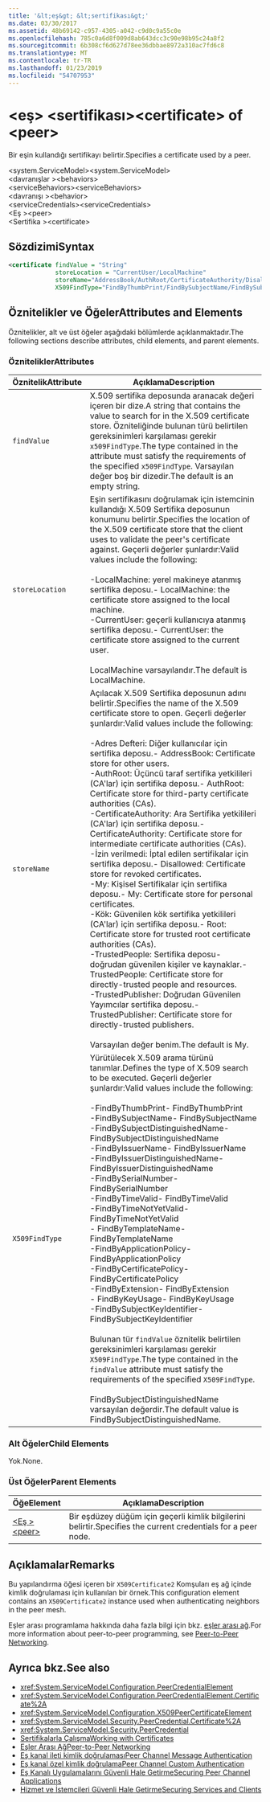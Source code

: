 ```yaml
---
title: '&lt;eş&gt; &lt;sertifikası&gt;'
ms.date: 03/30/2017
ms.assetid: 48b69142-c957-4305-a042-c9d0c9a55c0e
ms.openlocfilehash: 785c0a6d8f009d8ab643dcc3c90e98b95c24a8f2
ms.sourcegitcommit: 6b308cf6d627d78ee36dbbae8972a310ac7fd6c8
ms.translationtype: MT
ms.contentlocale: tr-TR
ms.lasthandoff: 01/23/2019
ms.locfileid: "54707953"
---
```

# <a name="ltcertificategt-of-ltpeergt"></a><span data-ttu-id="8dec3-102">&lt;eş&gt; &lt;sertifikası&gt;</span><span class="sxs-lookup"><span data-stu-id="8dec3-102">&lt;certificate&gt; of &lt;peer&gt;</span></span>
<span data-ttu-id="8dec3-103">Bir eşin kullandığı sertifikayı belirtir.</span><span class="sxs-lookup"><span data-stu-id="8dec3-103">Specifies a certificate used by a peer.</span></span>  
  
 <span data-ttu-id="8dec3-104">\<system.ServiceModel></span><span class="sxs-lookup"><span data-stu-id="8dec3-104">\<system.ServiceModel></span></span>  
<span data-ttu-id="8dec3-105">\<davranışlar ></span><span class="sxs-lookup"><span data-stu-id="8dec3-105">\<behaviors></span></span>  
<span data-ttu-id="8dec3-106">\<serviceBehaviors></span><span class="sxs-lookup"><span data-stu-id="8dec3-106">\<serviceBehaviors></span></span>  
<span data-ttu-id="8dec3-107">\<davranışı ></span><span class="sxs-lookup"><span data-stu-id="8dec3-107">\<behavior></span></span>  
<span data-ttu-id="8dec3-108">\<serviceCredentials></span><span class="sxs-lookup"><span data-stu-id="8dec3-108">\<serviceCredentials></span></span>  
<span data-ttu-id="8dec3-109">\<Eş ></span><span class="sxs-lookup"><span data-stu-id="8dec3-109">\<peer></span></span>  
<span data-ttu-id="8dec3-110">\<Sertifika ></span><span class="sxs-lookup"><span data-stu-id="8dec3-110">\<certificate></span></span>  
  
## <a name="syntax"></a><span data-ttu-id="8dec3-111">Sözdizimi</span><span class="sxs-lookup"><span data-stu-id="8dec3-111">Syntax</span></span>  
  
```xml  
<certificate findValue = "String"
             storeLocation = "CurrentUser/LocalMachine"
             storeName="AddressBook/AuthRoot/CertificateAuthority/Disallowed/My/Root/TrustedPeople/TrustedPublisher"
             X509FindType="FindByThumbPrint/FindBySubjectName/FindBySubjectDistinguishedName/FindByIssuerName/FindByIssuerDistinguishedName/FindBySerialNumber/FindByTimeValid/FindByTimeNotYetValid/FindByTemplateName/FindByApplicationPolicy/FindByCertificatePolicy/FindByExtension/FindByKeyUsage/FindBySubjectKeyIdentifier" />
```  
  
## <a name="attributes-and-elements"></a><span data-ttu-id="8dec3-112">Öznitelikler ve Öğeler</span><span class="sxs-lookup"><span data-stu-id="8dec3-112">Attributes and Elements</span></span>  
 <span data-ttu-id="8dec3-113">Öznitelikler, alt ve üst öğeler aşağıdaki bölümlerde açıklanmaktadır.</span><span class="sxs-lookup"><span data-stu-id="8dec3-113">The following sections describe attributes, child elements, and parent elements.</span></span>  
  
### <a name="attributes"></a><span data-ttu-id="8dec3-114">Öznitelikler</span><span class="sxs-lookup"><span data-stu-id="8dec3-114">Attributes</span></span>  
  
|<span data-ttu-id="8dec3-115">Öznitelik</span><span class="sxs-lookup"><span data-stu-id="8dec3-115">Attribute</span></span>|<span data-ttu-id="8dec3-116">Açıklama</span><span class="sxs-lookup"><span data-stu-id="8dec3-116">Description</span></span>|  
|---------------|-----------------|  
|`findValue`|<span data-ttu-id="8dec3-117">X.509 sertifika deposunda aranacak değeri içeren bir dize.</span><span class="sxs-lookup"><span data-stu-id="8dec3-117">A string that contains the value to search for in the X.509 certificate store.</span></span> <span data-ttu-id="8dec3-118">Özniteliğinde bulunan türü belirtilen gereksinimleri karşılaması gerekir `x509FindType`.</span><span class="sxs-lookup"><span data-stu-id="8dec3-118">The type contained in the attribute must satisfy the requirements of the specified `x509FindType`.</span></span> <span data-ttu-id="8dec3-119">Varsayılan değer boş bir dizedir.</span><span class="sxs-lookup"><span data-stu-id="8dec3-119">The default is an empty string.</span></span>|  
|`storeLocation`|<span data-ttu-id="8dec3-120">Eşin sertifikasını doğrulamak için istemcinin kullandığı X.509 Sertifika deposunun konumunu belirtir.</span><span class="sxs-lookup"><span data-stu-id="8dec3-120">Specifies the location of the X.509 certificate store that the client uses to validate the peer's certificate against.</span></span> <span data-ttu-id="8dec3-121">Geçerli değerler şunlardır:</span><span class="sxs-lookup"><span data-stu-id="8dec3-121">Valid values include the following:</span></span><br /><br /> <span data-ttu-id="8dec3-122">-LocalMachine: yerel makineye atanmış sertifika deposu.</span><span class="sxs-lookup"><span data-stu-id="8dec3-122">-   LocalMachine: the certificate store assigned to the local machine.</span></span><br /><span data-ttu-id="8dec3-123">-CurrentUser: geçerli kullanıcıya atanmış sertifika deposu.</span><span class="sxs-lookup"><span data-stu-id="8dec3-123">-   CurrentUser: the certificate store assigned to the current user.</span></span><br /><br /> <span data-ttu-id="8dec3-124">LocalMachine varsayılandır.</span><span class="sxs-lookup"><span data-stu-id="8dec3-124">The default is LocalMachine.</span></span>|  
|`storeName`|<span data-ttu-id="8dec3-125">Açılacak X.509 Sertifika deposunun adını belirtir.</span><span class="sxs-lookup"><span data-stu-id="8dec3-125">Specifies the name of the X.509 certificate store to open.</span></span> <span data-ttu-id="8dec3-126">Geçerli değerler şunlardır:</span><span class="sxs-lookup"><span data-stu-id="8dec3-126">Valid values include the following:</span></span><br /><br /> <span data-ttu-id="8dec3-127">-Adres Defteri: Diğer kullanıcılar için sertifika deposu.</span><span class="sxs-lookup"><span data-stu-id="8dec3-127">-   AddressBook: Certificate store for other users.</span></span><br /><span data-ttu-id="8dec3-128">-AuthRoot: Üçüncü taraf sertifika yetkilileri (CA'lar) için sertifika deposu.</span><span class="sxs-lookup"><span data-stu-id="8dec3-128">-   AuthRoot: Certificate store for third-party certificate authorities (CAs).</span></span><br /><span data-ttu-id="8dec3-129">-CertificateAuthority: Ara Sertifika yetkilileri (CA'lar) için sertifika deposu.</span><span class="sxs-lookup"><span data-stu-id="8dec3-129">-   CertificateAuthority: Certificate store for intermediate certificate authorities (CAs).</span></span><br /><span data-ttu-id="8dec3-130">-İzin verilmedi: İptal edilen sertifikalar için sertifika deposu.</span><span class="sxs-lookup"><span data-stu-id="8dec3-130">-   Disallowed: Certificate store for revoked certificates.</span></span><br /><span data-ttu-id="8dec3-131">-My: Kişisel Sertifikalar için sertifika deposu.</span><span class="sxs-lookup"><span data-stu-id="8dec3-131">-   My: Certificate store for personal certificates.</span></span><br /><span data-ttu-id="8dec3-132">-Kök: Güvenilen kök sertifika yetkilileri (CA'lar) için sertifika deposu.</span><span class="sxs-lookup"><span data-stu-id="8dec3-132">-   Root: Certificate store for trusted root certificate authorities (CAs).</span></span><br /><span data-ttu-id="8dec3-133">-TrustedPeople: Sertifika deposu-doğrudan güvenilen kişiler ve kaynaklar.</span><span class="sxs-lookup"><span data-stu-id="8dec3-133">-   TrustedPeople: Certificate store for directly-trusted people and resources.</span></span><br /><span data-ttu-id="8dec3-134">-TrustedPublisher: Doğrudan Güvenilen Yayımcılar sertifika deposu.</span><span class="sxs-lookup"><span data-stu-id="8dec3-134">-   TrustedPublisher: Certificate store for directly-trusted publishers.</span></span><br /><br /> <span data-ttu-id="8dec3-135">Varsayılan değer benim.</span><span class="sxs-lookup"><span data-stu-id="8dec3-135">The default is My.</span></span>|  
|`X509FindType`|<span data-ttu-id="8dec3-136">Yürütülecek X.509 arama türünü tanımlar.</span><span class="sxs-lookup"><span data-stu-id="8dec3-136">Defines the type of X.509 search to be executed.</span></span> <span data-ttu-id="8dec3-137">Geçerli değerler şunlardır:</span><span class="sxs-lookup"><span data-stu-id="8dec3-137">Valid values include the following:</span></span><br /><br /> <span data-ttu-id="8dec3-138">-FindByThumbPrint</span><span class="sxs-lookup"><span data-stu-id="8dec3-138">-   FindByThumbPrint</span></span><br /><span data-ttu-id="8dec3-139">-FindBySubjectName</span><span class="sxs-lookup"><span data-stu-id="8dec3-139">-   FindBySubjectName</span></span><br /><span data-ttu-id="8dec3-140">-FindBySubjectDistinguishedName</span><span class="sxs-lookup"><span data-stu-id="8dec3-140">-   FindBySubjectDistinguishedName</span></span><br /><span data-ttu-id="8dec3-141">-FindByIssuerName</span><span class="sxs-lookup"><span data-stu-id="8dec3-141">-   FindByIssuerName</span></span><br /><span data-ttu-id="8dec3-142">-FindByIssuerDistinguishedName</span><span class="sxs-lookup"><span data-stu-id="8dec3-142">-   FindByIssuerDistinguishedName</span></span><br /><span data-ttu-id="8dec3-143">-FindBySerialNumber</span><span class="sxs-lookup"><span data-stu-id="8dec3-143">-   FindBySerialNumber</span></span><br /><span data-ttu-id="8dec3-144">-FindByTimeValid</span><span class="sxs-lookup"><span data-stu-id="8dec3-144">-   FindByTimeValid</span></span><br /><span data-ttu-id="8dec3-145">-FindByTimeNotYetValid</span><span class="sxs-lookup"><span data-stu-id="8dec3-145">-   FindByTimeNotYetValid</span></span><br /><span data-ttu-id="8dec3-146">-   FindByTemplateName</span><span class="sxs-lookup"><span data-stu-id="8dec3-146">-   FindByTemplateName</span></span><br /><span data-ttu-id="8dec3-147">-FindByApplicationPolicy</span><span class="sxs-lookup"><span data-stu-id="8dec3-147">-   FindByApplicationPolicy</span></span><br /><span data-ttu-id="8dec3-148">-FindByCertificatePolicy</span><span class="sxs-lookup"><span data-stu-id="8dec3-148">-   FindByCertificatePolicy</span></span><br /><span data-ttu-id="8dec3-149">-FindByExtension</span><span class="sxs-lookup"><span data-stu-id="8dec3-149">-   FindByExtension</span></span><br /><span data-ttu-id="8dec3-150">-   FindByKeyUsage</span><span class="sxs-lookup"><span data-stu-id="8dec3-150">-   FindByKeyUsage</span></span><br /><span data-ttu-id="8dec3-151">-FindBySubjectKeyIdentifier</span><span class="sxs-lookup"><span data-stu-id="8dec3-151">-   FindBySubjectKeyIdentifier</span></span><br /><br /> <span data-ttu-id="8dec3-152">Bulunan tür `findValue` öznitelik belirtilen gereksinimleri karşılaması gerekir `X509FindType`.</span><span class="sxs-lookup"><span data-stu-id="8dec3-152">The type contained in the `findValue` attribute must satisfy the requirements of the specified `X509FindType`.</span></span><br /><br /> <span data-ttu-id="8dec3-153">FindBySubjectDistinguishedName varsayılan değerdir.</span><span class="sxs-lookup"><span data-stu-id="8dec3-153">The default value is FindBySubjectDistinguishedName.</span></span>|  
  
### <a name="child-elements"></a><span data-ttu-id="8dec3-154">Alt Öğeler</span><span class="sxs-lookup"><span data-stu-id="8dec3-154">Child Elements</span></span>  
 <span data-ttu-id="8dec3-155">Yok.</span><span class="sxs-lookup"><span data-stu-id="8dec3-155">None.</span></span>  
  
### <a name="parent-elements"></a><span data-ttu-id="8dec3-156">Üst Öğeler</span><span class="sxs-lookup"><span data-stu-id="8dec3-156">Parent Elements</span></span>  
  
|<span data-ttu-id="8dec3-157">Öğe</span><span class="sxs-lookup"><span data-stu-id="8dec3-157">Element</span></span>|<span data-ttu-id="8dec3-158">Açıklama</span><span class="sxs-lookup"><span data-stu-id="8dec3-158">Description</span></span>|  
|-------------|-----------------|  
|[<span data-ttu-id="8dec3-159">\<Eş ></span><span class="sxs-lookup"><span data-stu-id="8dec3-159">\<peer></span></span>](../../../../../docs/framework/configure-apps/file-schema/wcf/peer-of-servicecredentials.md)|<span data-ttu-id="8dec3-160">Bir eşdüzey düğüm için geçerli kimlik bilgilerini belirtir.</span><span class="sxs-lookup"><span data-stu-id="8dec3-160">Specifies the current credentials for a peer node.</span></span>|  
  
## <a name="remarks"></a><span data-ttu-id="8dec3-161">Açıklamalar</span><span class="sxs-lookup"><span data-stu-id="8dec3-161">Remarks</span></span>  
 <span data-ttu-id="8dec3-162">Bu yapılandırma öğesi içeren bir `X509Certificate2` Komşuları eş ağ içinde kimlik doğrulaması için kullanılan bir örnek.</span><span class="sxs-lookup"><span data-stu-id="8dec3-162">This configuration element contains an `X509Certificate2` instance used when authenticating neighbors in the peer mesh.</span></span>  
  
 <span data-ttu-id="8dec3-163">Eşler arası programlama hakkında daha fazla bilgi için bkz. [eşler arası ağ](../../../../../docs/framework/wcf/feature-details/peer-to-peer-networking.md).</span><span class="sxs-lookup"><span data-stu-id="8dec3-163">For more information about peer-to-peer programming, see [Peer-to-Peer Networking](../../../../../docs/framework/wcf/feature-details/peer-to-peer-networking.md).</span></span>  
  
## <a name="see-also"></a><span data-ttu-id="8dec3-164">Ayrıca bkz.</span><span class="sxs-lookup"><span data-stu-id="8dec3-164">See also</span></span>
- <xref:System.ServiceModel.Configuration.PeerCredentialElement>
- <xref:System.ServiceModel.Configuration.PeerCredentialElement.Certificate%2A>
- <xref:System.ServiceModel.Configuration.X509PeerCertificateElement>
- <xref:System.ServiceModel.Security.PeerCredential.Certificate%2A>
- <xref:System.ServiceModel.Security.PeerCredential>
- [<span data-ttu-id="8dec3-165">Sertifikalarla Çalışma</span><span class="sxs-lookup"><span data-stu-id="8dec3-165">Working with Certificates</span></span>](../../../../../docs/framework/wcf/feature-details/working-with-certificates.md)
- [<span data-ttu-id="8dec3-166">Eşler Arası Ağ</span><span class="sxs-lookup"><span data-stu-id="8dec3-166">Peer-to-Peer Networking</span></span>](../../../../../docs/framework/wcf/feature-details/peer-to-peer-networking.md)
- [<span data-ttu-id="8dec3-167">Eş kanal ileti kimlik doğrulaması</span><span class="sxs-lookup"><span data-stu-id="8dec3-167">Peer Channel Message Authentication</span></span>](https://msdn.microsoft.com/library/80e73386-514e-4c30-9e4a-b9ca8c173a95)
- [<span data-ttu-id="8dec3-168">Eş kanal özel kimlik doğrulama</span><span class="sxs-lookup"><span data-stu-id="8dec3-168">Peer Channel Custom Authentication</span></span>](https://msdn.microsoft.com/library/4aa8a82e-41a8-48e2-8621-7e1cbabdca7c)
- [<span data-ttu-id="8dec3-169">Eş Kanalı Uygulamalarını Güvenli Hale Getirme</span><span class="sxs-lookup"><span data-stu-id="8dec3-169">Securing Peer Channel Applications</span></span>](../../../../../docs/framework/wcf/feature-details/securing-peer-channel-applications.md)
- [<span data-ttu-id="8dec3-170">Hizmet ve İstemcileri Güvenli Hale Getirme</span><span class="sxs-lookup"><span data-stu-id="8dec3-170">Securing Services and Clients</span></span>](../../../../../docs/framework/wcf/feature-details/securing-services-and-clients.md)
